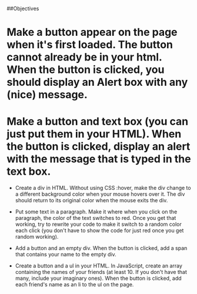 <!-- Lab 1: Simple Tasks - Manipulating HTML with DOM & jQuery
Info

This lab asks you to perform various tasks, first using only the DOM, and then using only JQuery.
Your project folder should consist of 2 folders, DOM and JQuery, each containing an index.html, JS file, and any CSS files.
You should complete the tasks first in the DOM folder using only the DOM, and then complete the same tasks again in the JQuery folder using only JQuery.
Number each example in your html page to correspond with the objective numbers below. -->

##Objectives

# Make a button appear on the page when it's first loaded. The button cannot already be in your html. When the button is clicked, you should display an Alert box with any (nice) message.

# Make a button and text box (you can just put them in your HTML). When the button is clicked, display an alert with the message that is typed in the text box.

- Create a div in HTML. Without using CSS :hover, make the div change to a different background color when your mouse hovers over it. The div should return to its original color when the mouse exits the div.

- Put some text in a paragraph. Make it where when you click on the paragraph, the color of the text switches to red. Once you get that working, try to rewrite your code to make it switch to a random color each click (you don't have to show the code for just red once you get random working).

- Add a button and an empty div. When the button is clicked, add a span that contains your name to the empty div.

- Create a button and a ul in your HTML. In JavaScript, create an array containing the names of your friends (at least 10. If you don't have that many, include your imaginary ones). When the button is clicked, add each friend's name as an li to the ul on the page.